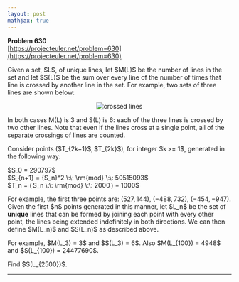 ```yaml
---
layout: post
mathjax: true
---
```

**Problem 630**  
[https://projecteuler.net/problem=630](https://projecteuler.net/problem=630)

<p>
Given a set, $L$, of unique lines, let $M(L)$ be the number of lines in the set and let $S(L)$ be the sum over every line of the number of times that line is crossed by another line in the set.  For example, two sets of three lines are shown below:
</p>
<div align="center"><img src="https://projecteuler.net/project/images/p630_threelines.png" alt="crossed lines" /></div>
<p>
In both cases M(L) is 3 and S(L) is 6: each of the three lines is crossed by two other lines.  Note that even if the lines cross at a single point, all of the separate crossings of lines are counted.
</p>
<p>
Consider points ($T_{2k−1}$, $T_{2k}$), for integer $k &gt;= 1$, generated in the following way:
</p>
<p>
$S_0 	=  	290797$<br /> 
$S_{n+1} 	=  	{S_n}^2 \:\: \rm{mod} \:\: 50515093$<br />
$T_n 	=  	( S_n \:\: \rm{mod} \:\: 2000 ) − 1000$
</p>
<p>
For example, the first three points are: (527, 144), (−488, 732), (−454, −947).  Given the first $n$ points generated in this manner, let $L_n$ be the set of <b>unique</b> lines that can be formed by joining each point with every other point, the lines being extended indefinitely in both directions.  We can then define $M(L_n)$ and $S(L_n)$ as described above.
</p>
<p>
For example, $M(L_3) = 3$ and $S(L_3) = 6$.  Also $M(L_{100}) = 4948$ and $S(L_{100}) = 24477690$.
</p><p>
Find $S(L_{2500})$.
</p>


---
